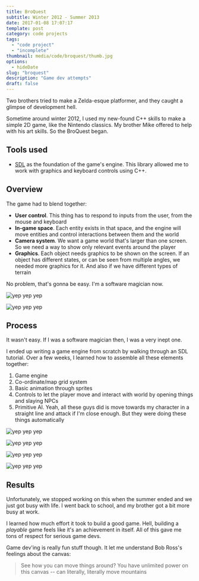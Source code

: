 ```yaml
---
title: BroQuest
subtitle: Winter 2012 - Summer 2013
date: 2017-01-08 17:07:17
template: post
category: code projects
tags:
  - "code project"
  - "incomplete"
thumbnail: media/code/broquest/thumb.jpg
options:
  - hideDate
slug: "broquest"
description: "Game dev attempts"
draft: false
---
```


Two brothers tried to make a Zelda-esque platformer, and they caught a glimpse of development hell.

<!-- more -->

Sometime around winter 2012, I used my new-found C++ skills to make a simple 2D game, like the Nintendo classics. My brother Mike offered to help with his art skills. So the BroQuest began.

## Tools used

- [SDL](https://www.libsdl.org/) as the foundation of the game's engine. This library allowed me to work with graphics and keyboard controls using C++.

## Overview

The game had to blend together:

+ **User control**. This thing has to respond to inputs from the user, from the mouse and keyboard
+ **In-game space**. Each entity exists in that space, and the engine will move entities and control interactions between them and the world
+ **Camera system**. We want a game world that's larger than one screen.
So we need a way to show only relevant events around the player
+ **Graphics**. Each object needs graphics to be shown on the screen.
If an object has different states, or can be seen from multiple angles, we needed more graphics for it.
And also if we have different types of terrain

No problem, that's gonna be easy. I'm a software magician now.

![yep yep yep](/media/code/broquest/broquest-sketch-01.jpg "yep yep")

![yep yep yep](/media/code/broquest/broquest-sketch-02.jpg "yep yep")

## Process

It wasn't easy. If I was a software magician then, I was a very inept one.

I ended up writing a game engine from scratch by walking through an SDL tutorial.
Over a few weeks, I learned how to assemble all these elements together:

1. Game engine
1. Co-ordinate/map grid system
1. Basic animation through sprites
1. Controls to let the player move and interact with world by opening things and slaying NPCs
1. Primitive AI. Yeah, all these guys did is move towards my character in a straight line and attack if I'm close enough. But they were doing these things automatically

![yep yep yep](/media/code/broquest/broquest-dead.jpg "yep yep")

![yep yep yep](/media/code/broquest/broquest-debug.jpg "yep yep")

![yep yep yep](/media/code/broquest/broquest-01.jpg "yep yep")

![yep yep yep](/media/code/broquest/broquest-spritesheet.png "yep yep")

## Results

Unfortunately, we stopped working on this when the summer ended and we just got busy with life.
I went back to school, and my brother got a bit more busy at work.

I learned how much effort it took to build a good game.
Hell, building a _playable_ game feels like it's an achievement in itself.
All of this gave me tons of respect for serious game devs.

Game dev'ing is really fun stuff though. It let me understand Bob Ross's feelings about the canvas:

> See how you can move things around? You have unlimited power on this canvas -- can literally, literally move mountains
